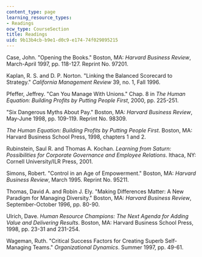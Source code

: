 ```yaml
---
content_type: page
learning_resource_types:
- Readings
ocw_type: CourseSection
title: Readings
uid: 9b13b4cb-b9e1-d0c9-e174-74f029895215
---
```


Case, John. "Opening the Books." Boston, MA: _Harvard Business Review_, March-April 1997, pp. 118-127. Reprint No. 97201.

Kaplan, R. S. and D. P. Norton. "Linking the Balanced Scorecard to Strategy." _California Management Review_ 39, no. 1, Fall 1996.

Pfeffer, Jeffrey. "Can You Manage With Unions." Chap. 8 in _The Human Equation: Building Profits by Putting People First_, 2000, pp. 225-251.

"Six Dangerous Myths About Pay." Boston, MA: _Harvard Business Review_, May-June 1998, pp. 109-119. Reprint No. 98309.

_The Human Equation: Building Profits by Putting People First_. Boston, MA: Harvard Business School Press, 1998, chapters 1 and 2.

Rubinstein, Saul R. and Thomas A. Kochan. _Learning from Saturn: Possibilities for Corporate Governance and Employee Relations_. Ithaca, NY: Cornell University/ILR Press, 2001.

Simons, Robert. "Control in an Age of Empowerment." Boston, MA: _Harvard Business Review_, March 1995. Reprint No. 95211.

Thomas, David A. and Robin J. Ely. "Making Differences Matter: A New Paradigm for Managing Diversity." Boston, MA: _Harvard Business Review_, September-October 1996, pp. 80-90.

Ulrich, Dave. _Human Resource Champions: The Next Agenda for Adding Value and Delivering Results_. Boston, MA: Harvard Business School Press, 1998, pp. 23-31 and 231-254.

Wageman, Ruth. "Critical Success Factors for Creating Superb Self-Managing Teams." _Organizational Dynamics_. Summer 1997, pp. 49-61.